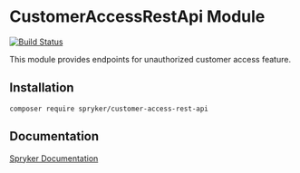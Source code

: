 # CustomerAccessRestApi Module
[![Build Status](https://travis-ci.org/spryker/customer-access-rest-api.svg)](https://travis-ci.org/spryker/customer-access-rest-api)

This module provides endpoints for unauthorized customer access feature.

## Installation

```
composer require spryker/customer-access-rest-api
```

## Documentation

[Spryker Documentation](https://documentation.spryker.com/module_guide/overview.htm)
